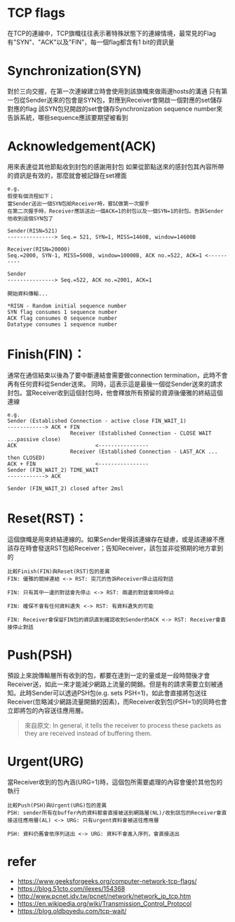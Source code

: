 # TCP flags
在TCP的連線中，TCP旗幟往往表示著特殊狀態下的連線情境，最常見的Flag有"SYN"、"ACK"以及"FIN"，每一個flag都含有1 bit的資訊量

# Synchronization(SYN)
對於三向交握，在第一次連線建立時會使用到該旗幟來做兩邊hosts的溝通
只有第一包從Sender送來的包會是SYN包，對應到Receiver會開啟一個對應的set儲存對應的flag
該SYN包兒開啟的set會儲存Synchronization sequence number來告訴系統，哪些sequence應該要期望被看到

# Acknowledgement(ACK)
用來表達從其他節點收到封包的感謝用封包
如果從節點送來的感封包其內容所帶的資訊是有效的，那麼就會被記錄在set裡面
```
e.g.
假使有個流程如下；
當Sender送出一個SYN包給Receiver時，嘗試做第一次握手
在第二次握手時，Receiver應該送出一個ACK=1的封包以及一個SYN=1的封包。告訴Sender他收到這個SYN包了

Sender(RISN=521)
---------------> Seq.= 521, SYN=1, MISS=1460B, window=14600B
                                                                Receiver(RISN=20000)
Seq.=2000, SYN-1, MISS=500B, window=10000B, ACK no.=522, ACK=1 <----------

Sender
---------------> Seq.=522, ACK no.=2001, ACK=1

開始資料傳輸...

*RISN - Random initial sequence number
SYN flag consumes 1 sequence number
ACK flag consumes 0 sequence number
Datatype consumes 1 sequence number
```

# Finish(FIN)：
通常在通信結束以後為了要中斷連結會需要做connection termination，此時不會再有任何資料從Sender送來。
同時，這表示這是最後一個從Sender送來的請求封包。當Receiver收到這個封包時，他會釋放所有預留的資源後優雅的終結這個連線
```
e.g.
Sender (Established Connection - active close FIN_WAIT_1)
------------> ACK + FIN
                    Receiver (Established Connection - CLOSE WAIT ...passive close)
ACK                         <----------------
                    Receiver (Established Connection - LAST_ACK ... then CLOSED)
ACK + FIN                   <----------------
Sender (FIN_WAIT_2) TIME_WAIT
------------> ACK

Sender (FIN_WAIT_2) closed after 2msl
```

# Reset(RST)：
這個旗幟是用來終結連線的。如果Sender覺得該連線存在疑慮，或是該連線不應該存在時會發送RST包給Receiver；告知Receiver，該包並非從預期的地方拿到的

```
比較Finish(FIN)與Reset(RST)包的差異
FIN: 優雅的關掉連結 <-> RST: 突兀的告訴Receiver停止這段對話

FIN: 只有其中一邊的對話會先停止 <-> RST: 兩邊的對話會同時停止

FIN: 確保不會有任何資料遺失 <-> RST: 有資料遺失的可能

FIN: Receiver會保留FIN包的資訊直到確認收到Sender的ACK <-> RST: Receiver會直接停止對話
```

# Push(PSH)
預設上來說傳輸層所有收到的包，都要在達到一定的量或是一段時間後才會Receiver送，如此一來才能減少網路上流量的開銷。但是有的請求需要立刻被通知。此時Sender可以透過PSH包(e.g. sets PSH=1)，如此會直接將包送往Receiver(忽略減少網路流量開銷的因素)，而Receiver收到包(PSH=1)的同時也會立即將包的內容送往應用層。
> 來自原文: In general, it tells the receiver to process these packets as they are received instead of buffering them.

# Urgent(URG)
當Receiver收到的包內涵(URG=1)時，這個包所需要處理的內容會優於其他包的執行

```
比較Push(PSH)與Urgent(URG)包的差異
PSH: sender所有在buffer內的資料都會直接被送到網路層(NL)/收到該包的Receiver會直接送往應用層(AL) <-> URG: 只有urgent資料會被送往應用層

PSH: 資料仍舊會依序列送出 <-> URG: 資料不會進入序列，會直接送出

```



# refer
- https://www.geeksforgeeks.org/computer-network-tcp-flags/
- https://blog.51cto.com/ilexes/154368
- http://www.pcnet.idv.tw/pcnet/network/network_ip_tcp.htm
- https://en.wikipedia.org/wiki/Transmission_Control_Protocol
- https://blog.oldboyedu.com/tcp-wait/